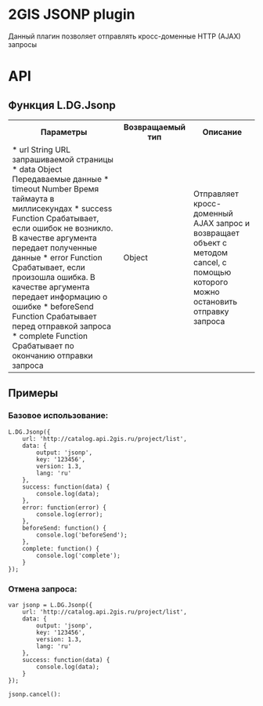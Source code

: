 2GIS JSONP plugin
====================================

Данный плагин позволяет отправлять кросс-доменные HTTP (AJAX) запросы

# API
## Функция L.DG.Jsonp

<table>
    <tr>
        <th>Параметры</th>
        <th>Возвращаемый тип</th>
        <th>Описание</th>
    </tr>
    <tr>
        <td>
            * url        String URL запрашиваемой страницы
            * data       Object Передаваемые данные
            * timeout    Number Время таймаута в миллисекундах
            * success    Function Срабатывает, если ошибок не возникло. В качестве аргумента передает полученные данные
            * error      Function Срабатывает, если произошла ошибка. В качестве аргумента передает информацию о ошибке
            * beforeSend Function Срабатывает перед отправкой запроса
            * complete   Function Срабатывает по окончанию отправки запроса
        </td>
        <td>Object</td>
        <td>Отправляет кросс-доменный AJAX запрос и возвращает объект с методом cancel, с помощью которого можно остановить отправку запроса</td>
    </tr>
</table>

## Примеры
### Базовое использование:

    L.DG.Jsonp({
        url: 'http://catalog.api.2gis.ru/project/list',
        data: {
            output: 'jsonp',
            key: '123456',
            version: 1.3,
            lang: 'ru'
        },
        success: function(data) {
            console.log(data);
        },
        error: function(error) {
            console.log(error);
        },
        beforeSend: function() {
            console.log('beforeSend');
        },
        complete: function() {
            console.log('complete');
        }
    });

### Отмена запроса:

    var jsonp = L.DG.Jsonp({
        url: 'http://catalog.api.2gis.ru/project/list',
        data: {
            output: 'jsonp',
            key: '123456',
            version: 1.3,
            lang: 'ru'
        },
        success: function(data) {
            console.log(data);
        }
    });

    jsonp.cancel():
